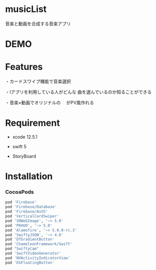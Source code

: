 # musicList
音楽と動画を合成する音楽アプリ

# DEMO


# Features
・カードスワイプ機能で音楽選択

・Iアプリを利用している人がどんな
曲を選んでいるのか知ることができる

・音楽×動画でオリジナルの
　がPV風作れる


# Requirement

* xcode 12.5.1

* swift 5

* StoryBoard

# Installation
### CocoaPods
```ruby
pod 'Firebase'
pod 'Firebase/Database'
pod 'Firebase/Auth'
pod 'VerticalCardSwiper'
pod 'SDWebImage', '~> 5.0'
pod 'PKHUD', '~> 5.0'
pod 'Alamofire', '~> 5.0.0-rc.3'
pod 'SwiftyJSON', '~> 4.0'
pod 'DTGradientButton'
pod 'ChameleonFramework/Swift'
pod "SwiftyCam"
pod 'SwiftVideoGenerator'
pod 'NVActivityIndicatorView'
pod 'DSFloatingButton'
```
